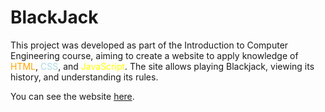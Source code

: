 # BlackJack 

This project was developed as part of the Introduction to Computer Engineering course, aiming to create a website to apply knowledge of <span style="color: orange;">HTML</span>, <span style="color: lightblue;">CSS</span>, and <span style="color: yellow;">JavaScript</span>. The site allows playing Blackjack, viewing its history, and understanding its rules.

You can see the website [here](https://marinhas.github.io/BlackJack/).
